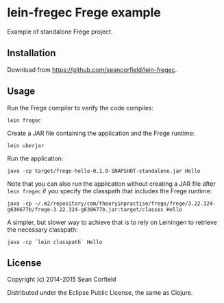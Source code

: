 # lein-fregec Frege example

Example of standalone Frege project.

## Installation

Download from https://github.com/seancorfield/lein-fregec.

## Usage

Run the Frege compiler to verify the code compiles:

    lein fregec

Create a JAR file containing the application and the Frege runtime:

    lein uberjar

Run the application:

    java -cp target/frege-hello-0.1.0-SNAPSHOT-standalone.jar Hello

Note that you can also run the application without creating a JAR file after `lein fregec` if you specify the classpath that includes the Frege runtime:

    java -cp ~/.m2/repository/com/theoryinpractise/frege/frege/3.22.324-g630677b/frege-3.22.324-g630677b.jar:target/classes Hello

A simpler, but slower way to achieve that is to rely on Leiningen to retrieve the necessary classpath:

    java -cp `lein classpath` Hello

## License

Copyright (c) 2014-2015 Sean Corfield

Distributed under the Eclipse Public License, the same as Clojure.

